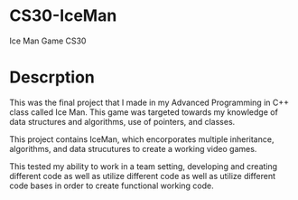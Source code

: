 # CS30-IceMan 
Ice Man Game CS30

# Descrption
This was the final project that I made in my Advanced Programming in C++ class called Ice Man. This game was targeted towards my knowledge of data structures and algorithms, use of pointers, and classes. 

This project contains IceMan, which encorporates multiple inheritance, algorithms, and data strucutures to create a working video games. 

This tested my ability to work in a team setting, developing and creating different code as well as utilize different code as well as utilize different code bases in order to create functional working code. 



